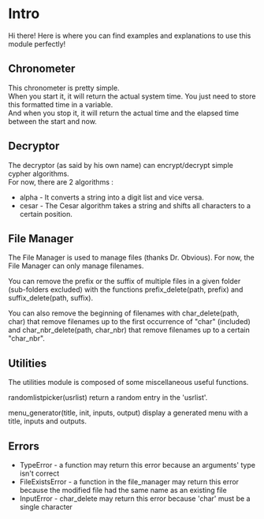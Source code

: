<h1>Intro</h1>
Hi there! Here is where you can find examples and explanations to use this module perfectly!

<h2>Chronometer</h2>
This chronometer is pretty simple.<br/>
When you start it, it will return the actual system time. You just need to store this formatted time in a variable.<br/>
And when you stop it, it will return the actual time and the elapsed time between the start and now.<br/>

<h2>Decryptor</h2>
The decryptor (as said by his own name) can encrypt/decrypt simple cypher algorithms.<br/>
For now, there are 2 algorithms :<br/>
	<ul>
		<li>alpha - It converts a string into a digit list and vice versa.</li>
		<li>cesar - The Cesar algorithm takes a string and shifts all characters to a certain position.</li>
	</ul>

<h2>File Manager</h2>
<p>The File Manager is used to manage files (thanks Dr. Obvious). For now, the File Manager can only manage filenames.</p>
<p>You can remove the prefix or the suffix of multiple files in a given folder (sub-folders excluded) with the functions prefix_delete(path, prefix) and suffix_delete(path, suffix).</p>
<p>You can also remove the beginning of filenames with char_delete(path, char) that remove filenames up to the first occurrence of "char" (included) and char_nbr_delete(path, char_nbr) that remove filenames up to a certain "char_nbr".</p>

<h2>Utilities</h2>
<p>The utilities module is composed of some miscellaneous useful functions.</p>
<p>randomlistpicker(usrlist) return a random entry in the 'usrlist'.</p>
menu_generator(title, init, inputs, output) display a generated menu with a title, inputs and outputs.<br/>

<h2>Errors</h2>
	<ul>
		<li>TypeError - a function may return this error because an arguments' type isn't correct</li>
		<li>FileExistsError - a function in the file_manager may return this error because the modified file had the same name as an existing file</li>
		<li>InputError - char_delete may return this error because 'char' must be a single character</li>
	</ul>
